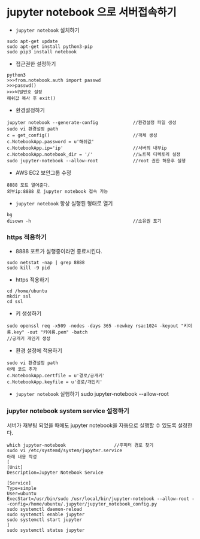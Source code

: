 # jupyter notebook 으로 서버접속하기
- `jupyter notebook` 설치하기
```
sudo apt-get update
sudo apt-get install python3-pip
sudo pip3 install notebook
```
- 접근권한 설정하기
```
python3
>>>from.notebook.auth import passwd
>>>passwd()
>>>비밀번호 설정
해쉬값 복사 후 exit()
```
- 환경설정하기
```
jupyter notebook --generate-config             //환경설정 파일 생성
sudo vi 환경설정 path
c = get_config()                               //객체 생성
c.NotebookApp.password = u'해쉬값'
c.NotebookApp.ip='ip'                          //서버의 내부ip
c.NotebookApp.notebook_dir = '/'               //노트북 디렉토리 설정
sudo jupyter-notebook --allow-root             //root 권한 허용후 실행
```
- AWS EC2 보안그룹 수정
```
8888 포트 열어준다.
외부ip:8888 로 jupyter notebook 접속 가능
```
- `jupyter notebook` 항상 실행된 형태로 열기
```
bg
disown -h                                      //소유권 포기
```

### https 적용하기 
- 8888 포트가 실행중이라면 종료시킨다.
```
sudo netstat -nap | grep 8888 
sudo kill -9 pid
```
- https 적용하기
```
cd /home/ubuntu
mkdir ssl
cd ssl
```
- 키 생성하기
```
sudo openssl req -x509 -nodes -days 365 -newkey rsa:1024 -keyout "키이름.key" -out "키이름.pem" -batch
//공개키 개인키 생성
```
- 환경 설정에 적용하기
```
sudo vi 환경설정 path
아래 코드 추가
c.NotebookApp.certfile = u'경로/공개키'
c.NotebookApp.keyfile = u'경로/개인키'

```
- `jupyter notebook` 실행하기
sudo jupyter-notebook --allow-root


###  jupyter notebook system service 설정하기
서버가 재부팅 되었을 때에도 jupyter notebook을 자동으로 실행할 수 있도록 설정한다.
```
which jupyter-notebook                  //주피터 경로 찾기
sudo vi /etc/systemd/system/jupyter.service
아래 내용 작성
[
[Unit]
Description=Jupyter Notebook Service

[Service]
Type=simple
User=ubuntu
ExecStart=/usr/bin/sudo /usr/local/bin/jupyter-notebook --allow-root --config=/home/ubuntu/.jupyter/jupyter_notebook_config.py
sudo systemctl daemon-reload
sudo systemctl enable jupyter
sudo systemctl start jupyter
]
sudo systemctl status jupyter
```
